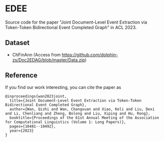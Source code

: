 # EDEE

Source code for the paper "Joint Document-Level Event Extraction via Token-Token Bidirectional Event Completed Graph" in ACL 2023.

## Dataset
- ChFinAnn (Access from https://github.com/dolphin-zs/Doc2EDAG/blob/master/Data.zip)

## Reference 
If you find our work interesting, you can cite the paper as

```text
@inproceedings{wan2023joint,
  title={Joint Document-Level Event Extraction via Token-Token Bidirectional Event Completed Graph},
  author={Wan, Qizhi and Wan, Changxuan and Xiao, Keli and Liu, Dexi and Li, Chenliang and Zheng, Bolong and Liu, Xiping and Hu, Rong},
  booktitle={Proceedings of the 61st Annual Meeting of the Association for Computational Linguistics (Volume 1: Long Papers)},
  pages={10481--10492},
  year={2023}
}
```
